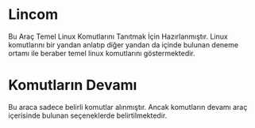 # Lincom 

Bu Araç Temel Linux Komutlarını Tanıtmak İçin Hazırlanmıştır. Linux komutlarını bir yandan anlatıp diğer yandan da içinde bulunan deneme ortamı ile beraber temel linux komutlarını göstermektedir.

# Komutların Devamı

Bu araca sadece belirli komutlar alınmıştır. Ancak komutların devamı araç içerisinde bulunan seçeneklerde belirtilmektedir.
